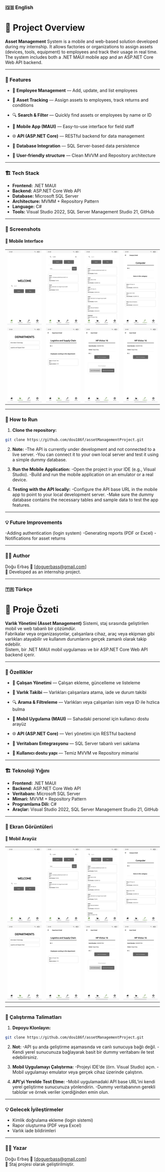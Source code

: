 ### 🇬🇧 English

# 🧾 Project Overview

**Asset Management** System is a mobile and web-based solution developed during my internship.
It allows factories or organizations to assign assets (devices, tools, equipment) to employees and track their usage in real time.
The system includes both a .NET MAUI mobile app and an ASP.NET Core Web API backend.

---

### 🧩 Features

- 👷 **Employee Management** — Add, update, and list employees

- 🧰 **Asset Tracking** — Assign assets to employees, track returns and conditions

- 🔍 **Search & Filter** — Quickly find assets or employees by name or ID

- 📱 **Mobile App (MAUI)** — Easy-to-use interface for field staff

- 🌐 **API (ASP.NET Core)** — RESTful backend for data management

- 💾 **Database Integration** — SQL Server-based data persistence

- 🔐 **User-friendly structure** — Clean MVVM and Repository architecture

---

### 🏗️ Tech Stack

- **Frontend:** .NET MAUI
- **Backend:** ASP.NET Core Web API
- **Database:** Microsoft SQL Server
- **Architecture:** MVMM + Repository Pattern
- **Language:** C#
- **Tools:** Visual Studio 2022, SQL Server Management Studio 21, GitHub

---

### 📸 Screenshots

#### 📱 Mobile Interface

<table>
  <tr>
    <td><img src="screenshots/MainPage.jpeg" alt="Mobil Görsel 1" width="200"/></td>
    <td><img src="screenshots/MainPageSearch.jpeg" alt="Mobil Görsel 2" width="200"/></td>
    <td><img src="screenshots/MainPageSearch2.jpeg" alt="Mobil Görsel 3" width="200"/></td>
    <td><img src="screenshots/CategoryDetail.jpeg" alt="Mobil Görsel 4" width="200"/></td>
  </tr>
  <tr>
    <td><img src="screenshots/DepartmentsPage.jpeg" alt="Mobil Görsel 5" width="200"/></td>
    <td><img src="screenshots/DepartmentDetail.jpeg" alt="Mobil Görsel 6" width="200"/></td>
    <td><img src="screenshots/ItemDetail.jpeg" alt="Mobil Görsel 7" width="200"/></td>
    <td><img src="screenshots/ItemDetail2.jpeg" alt="Mobil Görsel 8" width="200"/></td>
  </tr>
</table>

---

### 🚀 How to Run

1. **Clone the repository:**

```bash
git clone https://github.com/dou186f/assetManagementProject.git
```

2. **Note:**
-The API is currently under development and not connected to a live server.
-You can connect it to your own local server and test it using a simple dummy database.

3. **Run the Mobile Application:**
-Open the project in your IDE (e.g., Visual Studio).
-Build and run the mobile application on an emulator or a real device.

4. **Testing with the API locally:**
-Configure the API base URL in the mobile app to point to your local development server.
-Make sure the dummy database contains the necessary tables and sample data to test the app features.

---

### 💡 Future Improvements

-Adding authentication (login system)
-Generating reports (PDF or Excel)
-Notifications for asset returns

---

### 🧑‍💻 Author

Doğu Erbaş
📧 [doguerbass@gmail.com]  
💼 Developed as an internship project.

---

### 🇹🇷 Türkçe

# 🧾 Proje Özeti

**Varlık Yönetimi (Asset Management)** Sistemi, staj sırasında geliştirilen mobil ve web tabanlı bir çözümdür.  
Fabrikalar veya organizasyonlar, çalışanlara cihaz, araç veya ekipman gibi varlıkları atayabilir ve kullanım durumlarını gerçek zamanlı olarak takip edebilir.  
Sistem, bir .NET MAUI mobil uygulaması ve bir ASP.NET Core Web API backend içerir.

---

### 🧩 Özellikler

- 👷 **Çalışan Yönetimi** — Çalışan ekleme, güncelleme ve listeleme

- 🧰 **Varlık Takibi** — Varlıkları çalışanlara atama, iade ve durum takibi

- 🔍 **Arama & Filtreleme** — Varlıkları veya çalışanları isim veya ID ile hızlıca bulma

- 📱 **Mobil Uygulama (MAUI)** — Sahadaki personel için kullanıcı dostu arayüz

- 🌐 **API (ASP.NET Core)** — Veri yönetimi için RESTful backend

- 💾 **Veritabanı Entegrasyonu** — SQL Server tabanlı veri saklama

- 🔐 **Kullanıcı dostu yapı** — Temiz MVVM ve Repository mimarisi

---

### 🏗️ Teknoloji Yığını

- **Frontend:** .NET MAUI
- **Backend:** ASP.NET Core Web API
- **Veritabanı:** Microsoft SQL Server
- **Mimari:** MVVM + Repository Pattern
- **Programlama Dili:** C#
- **Araçlar:** Visual Studio 2022, SQL Server Management Studio 21, GitHub

---

### 📸 Ekran Görüntüleri

#### 📱 Mobil Arayüz

<table>
  <tr>
    <td><img src="screenshots/MainPage.jpeg" alt="Mobil Görsel 1" width="200"/></td>
    <td><img src="screenshots/MainPageSearch.jpeg" alt="Mobil Görsel 2" width="200"/></td>
    <td><img src="screenshots/MainPageSearch2.jpeg" alt="Mobil Görsel 3" width="200"/></td>
    <td><img src="screenshots/CategoryDetail.jpeg" alt="Mobil Görsel 4" width="200"/></td>
  </tr>
  <tr>
    <td><img src="screenshots/DepartmentsPage.jpeg" alt="Mobil Görsel 5" width="200"/></td>
    <td><img src="screenshots/DepartmentDetail.jpeg" alt="Mobil Görsel 6" width="200"/></td>
    <td><img src="screenshots/ItemDetail.jpeg" alt="Mobil Görsel 7" width="200"/></td>
    <td><img src="screenshots/ItemDetail2.jpeg" alt="Mobil Görsel 8" width="200"/></td>
  </tr>
</table>

---

### 🚀 Çalıştırma Talimatları

1. **Depoyu Klonlayın:**

```bash
git clone https://github.com/dou186f/assetManagementProject.git
```

2. **Not:**
-API şu anda geliştirme aşamasında ve canlı sunucuya bağlı değil.
-Kendi yerel sunucunuza bağlayarak basit bir dummy veritabanı ile test edebilirsiniz.

3. **Mobil Uygulamayı Çalıştırma:**
-Projeyi IDE’de (örn. Visual Studio) açın.
-Mobil uygulamayı emulator veya gerçek cihaz üzerinde çalıştırın.

4. **API’yi Yerelde Test Etme:**
-Mobil uygulamadaki API base URL’ini kendi yerel geliştirme sunucunuza yönlendirin.
-Dummy veritabanının gerekli tablolar ve örnek veriler içerdiğinden emin olun.

---

### 💡 Gelecek İyileştirmeler

- Kimlik doğrulama ekleme (login sistemi)
- Rapor oluşturma (PDF veya Excel)
- Varlık iade bildirimleri

---
### 🧑‍💻 Yazar

Doğu Erbaş
📧 [doguerbass@gmail.com]  
💼 Staj projesi olarak geliştirilmiştir.

